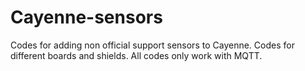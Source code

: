 # Cayenne-sensors


Codes for adding non official support sensors to Cayenne.
Codes for different boards and shields.
All codes only work with MQTT.
